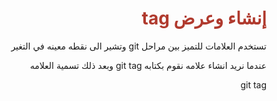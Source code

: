 
<div  dir="rtl">  <h1  style="color:#B03A2E"  > إنشاء وعرض tag </h1>

<p> تستخدم العلامات للتميز بين مراحل git وتشير الى نقطه معينه في التغير </p>
<p> عندما نريد انشاء علامه نقوم بكتابه git tag وبعد ذلك تسمية العلامه </p>
<p>  git tag  </p>
<pيقو باستعراض وعرض العلامات نقوم بكتابه امر </p> </div>
